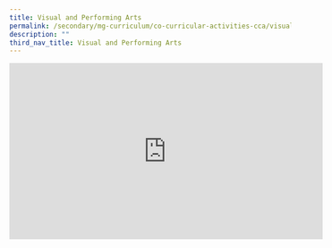 ```yaml
---
title: Visual and Performing Arts
permalink: /secondary/mg-curriculum/co-curricular-activities-cca/visual-and-performing-arts/
description: ""
third_nav_title: Visual and Performing Arts
---
```

<iframe width="560" height="315" src="https://www.youtube.com/embed/TMnsp1-vMrI" title="YouTube video player" frameborder="0" allow="accelerometer; autoplay; clipboard-write; encrypted-media; gyroscope; picture-in-picture" allowfullscreen></iframe>

